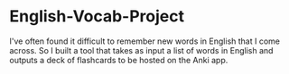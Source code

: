 # English-Vocab-Project
 
I've often found it difficult to remember new words in English that I come across. So I built a tool that takes as input a list of words in English and outputs a deck of flashcards to be hosted on the Anki app.
